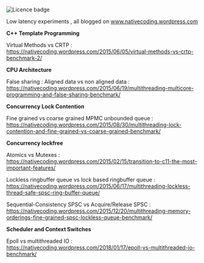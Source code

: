 <td><img src="https://img.shields.io/badge/LICENCE-PUBLIC%20DOMAIN-green.svg" alt="Licence badge"></td>

Low latency experiments , all blogged on www.nativecoding.wordpress.com

**C++ Template Programming**

Virtual Methods vs CRTP : https://nativecoding.wordpress.com/2015/06/05/virtual-methods-vs-crtp-benchmark-2/

**CPU Architecture**

False sharing : Aligned data vs non aligned data : https://nativecoding.wordpress.com/2015/06/19/multithreading-multicore-programming-and-false-sharing-benchmark/

**Concurrency Lock Contention**

Fine grained vs coarse grained MPMC unbounded queue : https://nativecoding.wordpress.com/2015/08/30/multithreading-lock-contention-and-fine-grained-vs-coarse-grained-benchmark/

**Concurrency lockfree**

Atomics vs Mutexes : https://nativecoding.wordpress.com/2015/02/15/transition-to-c11-the-most-important-features/

Lockless ringbuffer queue vs lock based ringbuffer queue : https://nativecoding.wordpress.com/2015/06/17/multithreading-lockless-thread-safe-spsc-ring-buffer-queue/

Sequential-Consistency SPSC vs Acquire/Release SPSC : https://nativecoding.wordpress.com/2015/12/20/multithreading-memory-orderings-fine-grained-spsc-lockless-queue-benchmark/

**Scheduler and Context Switches**

Epoll vs multithreaded IO : https://nativecoding.wordpress.com/2018/01/17/epoll-vs-multithreaded-io-benchmark/